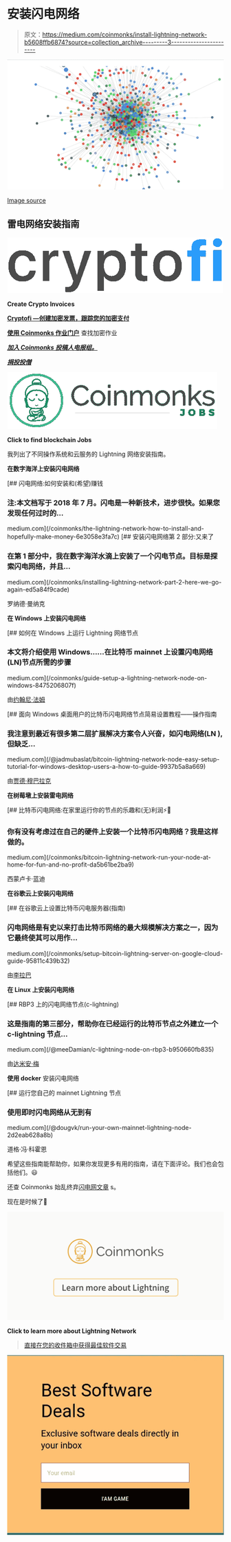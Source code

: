 # 安装闪电网络

> 原文：<https://medium.com/coinmonks/install-lightning-network-b5608ffb6874?source=collection_archive---------3----------------------->

![](img/bf6a1a3d77336c5ea5f52dd14495cfa7.png)

[Image source](https://www.google.co.in/url?sa=i&rct=j&q=&esrc=s&source=images&cd=&cad=rja&uact=8&ved=2ahUKEwiijY6axdXdAhVMb30KHcYtDIIQjxx6BAgBEAI&url=https%3A%2F%2Fdecentralpost.com%2F2018%2F04%2F01%2Fstatus-in-lightning-network-land-steady-growth-in-channel-and-nodes-numbers%2F&psig=AOvVaw1MmWt-Nexiotshbu-K_8Lu&ust=1537943669121960)

## 雷电网络安装指南

[![](img/8eb99069c498a3c388e6b629c28eb400.png)](https://cryptofi.co/)

**Create Crypto Invoices**

[**Cryptofi —创建加密发票，跟踪您的加密支付**](https://cryptofi.co/)

[**使用 Coinmonks 作业门户**](https://coinmonks.com/) 查找加密作业

[***加入 Coinmonks 投稿人电报组。***](/coinmonks/coinnmonks-crypto-writers-telegram-group-f56b4621af0a)

[***捐投投僧***](/coinmonks/monks-need-your-help-7440418d67ec)

[![](img/24325228c537a09e28d6e4d8a7d100b8.png)](https://coinmonks.com)

**Click to find blockchain Jobs**

我列出了不同操作系统和云服务的 Lightning 网络安装指南。

**在数字海洋上安装闪电网络**

[](/coinmonks/the-lightning-network-how-to-install-and-hopefully-make-money-6e3058e3fa7c) [## 闪电网络:如何安装和(希望)赚钱

### 注:本文档写于 2018 年 7 月。闪电是一种新技术，进步很快。如果您发现任何过时的…

medium.com](/coinmonks/the-lightning-network-how-to-install-and-hopefully-make-money-6e3058e3fa7c) [](/coinmonks/installing-lightning-network-part-2-here-we-go-again-ed5a84f9cade) [## 安装闪电网络第 2 部分:又来了

### 在第 1 部分中，我在数字海洋水滴上安装了一个闪电节点。目标是探索闪电网络，并且…

medium.com](/coinmonks/installing-lightning-network-part-2-here-we-go-again-ed5a84f9cade) 

罗纳德·曼纳克

**在 Windows 上安装闪电网络**

[](/coinmonks/guide-setup-a-lightning-network-node-on-windows-8475206807f) [## 如何在 Windows 上运行 Lightning 网络节点

### 本文将介绍使用 Windows……在比特币 mainnet 上设置闪电网络(LN)节点所需的步骤

medium.com](/coinmonks/guide-setup-a-lightning-network-node-on-windows-8475206807f) 

由[约翰尼·法姆](https://medium.com/u/af0adacf7133?source=post_page-----b5608ffb6874--------------------------------)

[](/@jadmubaslat/bitcoin-lightning-network-node-easy-setup-tutorial-for-windows-desktop-users-a-how-to-guide-9937b5a8a669) [## 面向 Windows 桌面用户的比特币闪电网络节点简易设置教程——操作指南

### 我注意到最近有很多第二层扩展解决方案令人兴奋，如闪电网络(LN ),但缺乏…

medium.com](/@jadmubaslat/bitcoin-lightning-network-node-easy-setup-tutorial-for-windows-desktop-users-a-how-to-guide-9937b5a8a669) 

由[贾德·穆巴拉克](https://medium.com/u/4a57e852757a?source=post_page-----b5608ffb6874--------------------------------)

**在树莓墩上安装雷电网络**

[](/coinmonks/bitcoin-lightning-network-run-your-node-at-home-for-fun-and-no-profit-da5b61be2ba9) [## 比特币闪电网络:在家里运行你的节点的乐趣和(无)利润⚡🤑

### 你有没有考虑过在自己的硬件上安装一个比特币闪电网络？我是这样做的。

medium.com](/coinmonks/bitcoin-lightning-network-run-your-node-at-home-for-fun-and-no-profit-da5b61be2ba9) 

西蒙卢卡·蓝迪

**在谷歌云上安装闪电网络**

[](/coinmonks/setup-bitcoin-lightning-server-on-google-cloud-guide-95811c439b32) [## 在谷歌云上设置比特币闪电服务器(指南)

### 闪电网络是有史以来打击比特币网络的最大规模解决方案之一，因为它最终使其可以用作…

medium.com](/coinmonks/setup-bitcoin-lightning-server-on-google-cloud-guide-95811c439b32) 

由[李拉巴](https://medium.com/u/9f4dd122ad0?source=post_page-----b5608ffb6874--------------------------------)

**在 Linux 上安装闪电网络**

[](/@meeDamian/c-lightning-node-on-rbp3-b950660fb835) [## RBP3 上的闪电网络节点(c-lightning)

### 这是指南的第三部分，帮助你在已经运行的比特币节点之外建立一个 c-lightning 节点…

medium.com](/@meeDamian/c-lightning-node-on-rbp3-b950660fb835) 

由[达米安·梅](https://medium.com/u/1ed700017370?source=post_page-----b5608ffb6874--------------------------------)

**使用 docker** 安装闪电网络

[](/@dougvk/run-your-own-mainnet-lightning-node-2d2eab628a8b) [## 运行您自己的 mainnet Lightning 节点

### 使用即时闪电网络从无到有

medium.com](/@dougvk/run-your-own-mainnet-lightning-node-2d2eab628a8b) 

道格·冯·科霍恩

希望这些指南能帮助你，如果你发现更多有用的指南，请在下面评论。我们也会包括他们。😃

还查 Coinmonks 始乱终弃[闪电网文章](/coinmonks/lightning-network-a45bda621a5c) s。

现在是时候了👏

[![](img/c19f41b22af02afb9a824c4c92427ab5.png)](https://medium.com/coinmonks/lightning-network/home)

**Click to learn more about Lightning Network**

> [直接在您的收件箱中获得最佳软件交易](https://coincodecap.com/?utm_source=coinmonks)

[![](img/7c0b3dfdcbfea594cc0ae7d4f9bf6fcb.png)](https://coincodecap.com/?utm_source=coinmonks)